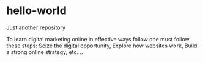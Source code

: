 # hello-world
Just another repository



To learn digital marketing online in effective ways follow one must follow these steps:
Seize the digital opportunity, 
Explore how websites work, 
Build a strong online strategy, 
etc....
